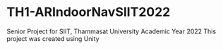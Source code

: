 # TH1-ARIndoorNavSIIT2022
Senior Project for SIIT, Thammasat University Academic Year 2022
This project was created using Unity
